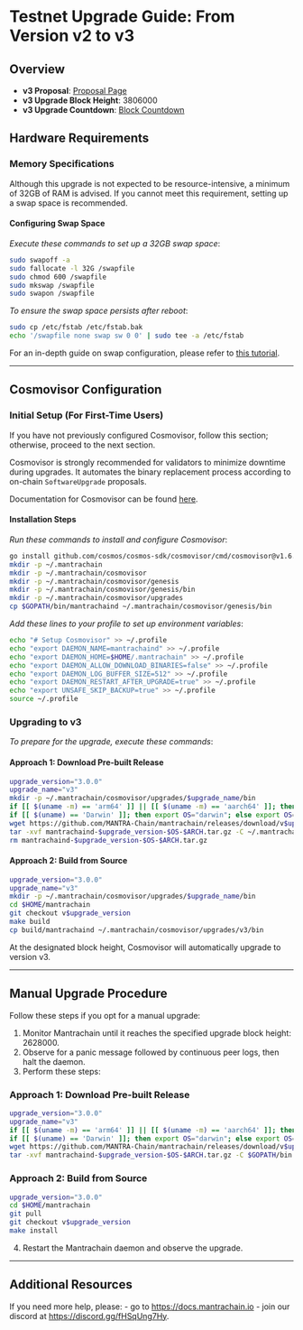 # Testnet Upgrade Guide: From Version v2 to v3

## Overview

- **v3 Proposal**: [Proposal Page](https://www.mintscan.io/mantra-testnet/proposals/16)
- **v3 Upgrade Block Height**: 3806000
- **v3 Upgrade Countdown**: [Block Countdown](https://www.mintscan.io/mantra-testnet/block/3806000)

## Hardware Requirements

### Memory Specifications

Although this upgrade is not expected to be resource-intensive, a minimum of 32GB of RAM is advised. If you cannot meet this requirement, setting up a swap space is recommended.

#### Configuring Swap Space

_Execute these commands to set up a 32GB swap space_:

```sh
sudo swapoff -a
sudo fallocate -l 32G /swapfile
sudo chmod 600 /swapfile
sudo mkswap /swapfile
sudo swapon /swapfile
```

_To ensure the swap space persists after reboot_:

```sh
sudo cp /etc/fstab /etc/fstab.bak
echo '/swapfile none swap sw 0 0' | sudo tee -a /etc/fstab
```

For an in-depth guide on swap configuration, please refer to [this tutorial](https://www.digitalocean.com/community/tutorials/how-to-add-swap-space-on-ubuntu-20-04).

---

## Cosmovisor Configuration

### Initial Setup (For First-Time Users)

If you have not previously configured Cosmovisor, follow this section; otherwise, proceed to the next section.

Cosmovisor is strongly recommended for validators to minimize downtime during upgrades. It automates the binary replacement process according to on-chain `SoftwareUpgrade` proposals.

Documentation for Cosmovisor can be found [here](https://docs.cosmos.network/main/tooling/cosmovisor).

#### Installation Steps

_Run these commands to install and configure Cosmovisor_:


```sh
go install github.com/cosmos/cosmos-sdk/cosmovisor/cmd/cosmovisor@v1.6.0
mkdir -p ~/.mantrachain
mkdir -p ~/.mantrachain/cosmovisor
mkdir -p ~/.mantrachain/cosmovisor/genesis
mkdir -p ~/.mantrachain/cosmovisor/genesis/bin
mkdir -p ~/.mantrachain/cosmovisor/upgrades
cp $GOPATH/bin/mantrachaind ~/.mantrachain/cosmovisor/genesis/bin
```

_Add these lines to your profile to set up environment variables_:

```sh
echo "# Setup Cosmovisor" >> ~/.profile
echo "export DAEMON_NAME=mantrachaind" >> ~/.profile
echo "export DAEMON_HOME=$HOME/.mantrachain" >> ~/.profile
echo "export DAEMON_ALLOW_DOWNLOAD_BINARIES=false" >> ~/.profile
echo "export DAEMON_LOG_BUFFER_SIZE=512" >> ~/.profile
echo "export DAEMON_RESTART_AFTER_UPGRADE=true" >> ~/.profile
echo "export UNSAFE_SKIP_BACKUP=true" >> ~/.profile
source ~/.profile
```

### Upgrading to v3

_To prepare for the upgrade, execute these commands_:

#### Approach 1: Download Pre-built Release

```sh
upgrade_version="3.0.0"
upgrade_name="v3"
mkdir -p ~/.mantrachain/cosmovisor/upgrades/$upgrade_name/bin
if [[ $(uname -m) == 'arm64' ]] || [[ $(uname -m) == 'aarch64' ]]; then export ARCH="arm64"; else export ARCH="amd64"; fi
if [[ $(uname) == 'Darwin' ]]; then export OS="darwin"; else export OS="linux"; fi
wget https://github.com/MANTRA-Chain/mantrachain/releases/download/v$upgrade_version/mantrachaind-$upgrade_version-$OS-$ARCH.tar.gz
tar -xvf mantrachaind-$upgrade_version-$OS-$ARCH.tar.gz -C ~/.mantrachain/cosmovisor/upgrades/$upgrade_name/bin
rm mantrachaind-$upgrade_version-$OS-$ARCH.tar.gz
```

#### Approach 2: Build from Source

```sh
upgrade_version="3.0.0"
upgrade_name="v3"
mkdir -p ~/.mantrachain/cosmovisor/upgrades/$upgrade_name/bin
cd $HOME/mantrachain
git checkout v$upgrade_version
make build
cp build/mantrachaind ~/.mantrachain/cosmovisor/upgrades/v3/bin
```

At the designated block height, Cosmovisor will automatically upgrade to version v3.

---

## Manual Upgrade Procedure

Follow these steps if you opt for a manual upgrade:

1. Monitor Mantrachain until it reaches the specified upgrade block height: 2628000.
2. Observe for a panic message followed by continuous peer logs, then halt the daemon.
3. Perform these steps:

### Approach 1: Download Pre-built Release

```sh
upgrade_version="3.0.0"
upgrade_name="v3"
if [[ $(uname -m) == 'arm64' ]] || [[ $(uname -m) == 'aarch64' ]]; then export ARCH="arm64"; else export ARCH="amd64"; fi
if [[ $(uname) == 'Darwin' ]]; then export OS="darwin"; else export OS="linux"; fi
wget https://github.com/MANTRA-Chain/mantrachain/releases/download/v$upgrade_version/mantrachaind-$upgrade_version-$OS-$ARCH.tar.gz
tar -xvf mantrachaind-$upgrade_version-$OS-$ARCH.tar.gz -C $GOPATH/bin
```

### Approach 2: Build from Source

```sh
upgrade_version="3.0.0"
cd $HOME/mantrachain
git pull
git checkout v$upgrade_version
make install
```

4. Restart the Mantrachain daemon and observe the upgrade.

---

## Additional Resources

If you need more help, please:
    - go to <https://docs.mantrachain.io>
    - join our discord at <https://discord.gg/fHSqUng7Hy>.
